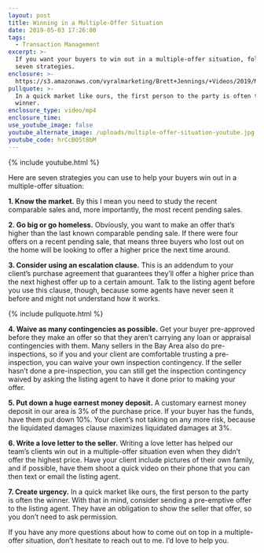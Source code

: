 ```yaml
---
layout: post
title: Winning in a Multiple-Offer Situation
date: 2019-05-03 17:26:00
tags:
  - Transaction Management
excerpt: >-
  If you want your buyers to win out in a multiple-offer situation, follow these
  seven strategies.
enclosure: >-
  https://s3.amazonaws.com/vyralmarketing/Brett+Jennings/+Videos/2019/May/Real+Estate+Experts-+How+to+Win+in+a+Multiple+Offer+Situation.mp4
pullquote: >-
  In a quick market like ours, the first person to the party is often the
  winner.
enclosure_type: video/mp4
enclosure_time:
use_youtube_image: false
youtube_alternate_image: /uploads/multiple-offer-situation-youtube.jpg
youtube_code: hrCcBO5t8bM
---
```


{% include youtube.html %}

Here are seven strategies you can use to help your buyers win out in a multiple-offer situation:&nbsp;

**1\. Know the market.** By this I mean you need to study the recent comparable sales and, more importantly, the most recent pending sales.&nbsp;

**2\. Go big or go homeless.** Obviously, you want to make an offer that’s higher than the last known comparable pending sale. If there were four offers on a recent pending sale, that means three buyers who lost out on the home will be looking to offer a higher price the next time around.&nbsp;

**3\. Consider using an escalation clause.** This is an addendum to your client’s purchase agreement that guarantees they’ll offer a higher price than the next highest offer up to a certain amount. Talk to the listing agent before you use this clause, though, because some agents have never seen it before and might not understand how it works.&nbsp;

{% include pullquote.html %}

**4\. Waive as many contingencies as possible.** Get your buyer pre-approved before they make an offer so that they aren’t carrying any loan or appraisal contingencies with them. Many sellers in the Bay Area also do pre-inspections, so if you and your client are comfortable trusting a pre-inspection, you can waive your own inspection contingency. If the seller hasn’t done a pre-inspection, you can still get the inspection contingency waived by asking the listing agent to have it done prior to making your offer.&nbsp;

**5\. Put down a huge earnest money deposit.** A customary earnest money deposit in our area is 3% of the purchase price. If your buyer has the funds, have them put down 10%. Your client’s not taking on any more risk, because the liquidated damages clause maximizes liquidated damages at 3%.

**6\. Write a love letter to the seller.** Writing a love letter has helped our team’s clients win out in a multiple-offer situation even when they didn’t offer the highest price. Have your client include pictures of their own family, and if possible, have them shoot a quick video on their phone that you can then text or email the listing agent.&nbsp;

**7\. Create urgency.** In a quick market like ours, the first person to the party is often the winner. With that in mind, consider sending a pre-emptive offer to the listing agent. They have an obligation to show the seller that offer, so you don’t need to ask permission.&nbsp;

If you have any more questions about how to come out on top in a multiple-offer situation, don’t hesitate to reach out to me. I’d love to help you.